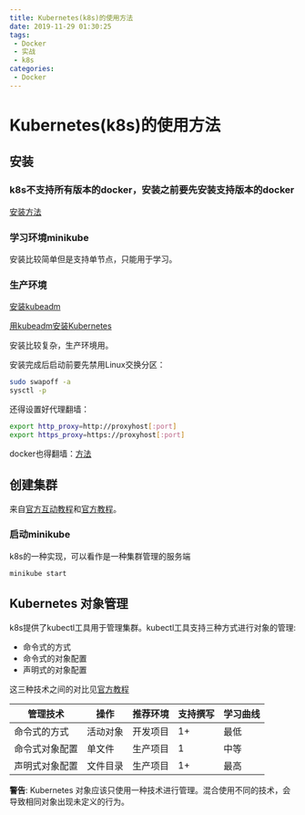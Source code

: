 ```yaml
---
title: Kubernetes(k8s)的使用方法
date: 2019-11-29 01:30:25
tags: 
 - Docker
 - 实战
 - k8s
categories: 
 - Docker
---
```

# Kubernetes(k8s)的使用方法

## 安装

### k8s不支持所有版本的docker，安装之前要先安装支持版本的docker

[安装方法](https://kubernetes.io/docs/setup/production-environment/container-runtimes/)

### 学习环境minikube

安装比较简单但是支持单节点，只能用于学习。

### 生产环境

[安装kubeadm](https://kubernetes.io/docs/setup/production-environment/tools/kubeadm/install-kubeadm/)

[用kubeadm安装Kubernetes](https://kubernetes.io/docs/setup/production-environment/tools/kubeadm/create-cluster-kubeadm/)

安装比较复杂，生产环境用。

安装完成后启动前要先禁用Linux交换分区：

```sh
sudo swapoff -a
sysctl -p
```

还得设置好代理翻墙：

```sh
export http_proxy=http://proxyhost[:port]
export https_proxy=https://proxyhost[:port]
```

docker也得翻墙：[方法](https://docs.docker.com/config/daemon/systemd/#httphttps-proxy)

## 创建集群

来自[官方互动教程](https://kubernetes.io/docs/tutorials/kubernetes-basics/create-cluster/cluster-interactive/)和[官方教程](https://kubernetes.io/docs/tutorials/hello-minikube/)。

### 启动minikube

k8s的一种实现，可以看作是一种集群管理的服务端

```shell
minikube start
```

## Kubernetes 对象管理

k8s提供了kubectl工具用于管理集群。kubectl工具支持三种方式进行对象的管理:

* 命令式的方式
* 命令式的对象配置
* 声明式的对象配置

这三种技术之间的对比见[官方教程](https://kubernetes.io/zh/docs/tutorials/object-management-kubectl/object-management/)

管理技术|操作|推荐环境|支持撰写|学习曲线
-|-|-|-|-
命令式的方式|活动对象|开发项目|1+|最低
命令式对象配置|单文件|生产项目|1|中等
声明式对象配置|文件目录|生产项目|1+|最高

**警告**: Kubernetes 对象应该只使用一种技术进行管理。混合使用不同的技术，会导致相同对象出现未定义的行为。
